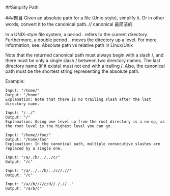 ##Simplify Path

###题目
Given an absolute path for a file (Unix-style), simplify it. Or in other words, convert it to the canonical path.
// canonical 最简洁的

In a UNIX-style file system, a period . refers to the current directory. Furthermore, a double period .. moves the directory up a level. 
For more information, see: Absolute path vs relative path in Linux/Unix

Note that the returned canonical path must always begin with a slash /, and there must be only a single slash / between two directory names. 
The last directory name (if it exists) must not end with a trailing /. 
Also, the canonical path must be the shortest string representing the absolute path.

Example:
```
Input: "/home/"
Output: "/home"
Explanation: Note that there is no trailing slash after the last directory name.

Input: "/../"
Output: "/"
Explanation: Going one level up from the root directory is a no-op, as the root level is the highest level you can go.

Input: "/home//foo/"
Output: "/home/foo"
Explanation: In the canonical path, multiple consecutive slashes are replaced by a single one.

Input: "/a/./b/../../c/"
Output: "/c"

Input: "/a/../../b/../c//.//"
Output: "/c"

Input: "/a//b////c/d//././/.."
Output: "/a/b/c"
```
